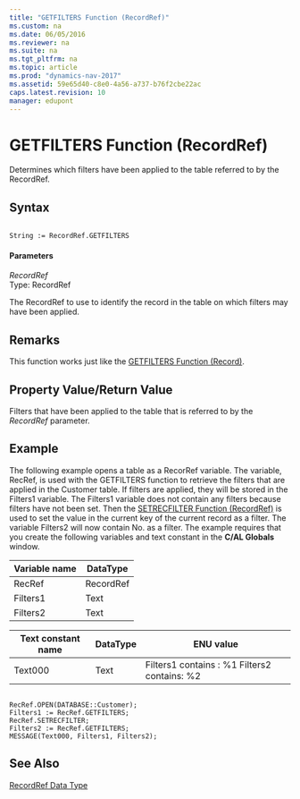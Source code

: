 ```yaml
---
title: "GETFILTERS Function (RecordRef)"
ms.custom: na
ms.date: 06/05/2016
ms.reviewer: na
ms.suite: na
ms.tgt_pltfrm: na
ms.topic: article
ms.prod: "dynamics-nav-2017"
ms.assetid: 59e65d40-c8e0-4a56-a737-b76f2cbe22ac
caps.latest.revision: 10
manager: edupont
---
```

# GETFILTERS Function (RecordRef)
Determines which filters have been applied to the table referred to by the RecordRef.  
  
## Syntax  
  
```  
  
String := RecordRef.GETFILTERS  
```  
  
#### Parameters  
 *RecordRef*  
 Type: RecordRef  
  
 The RecordRef to use to identify the record in the table on which filters may have been applied.  
  
## Remarks  
 This function works just like the [GETFILTERS Function \(Record\)](GETFILTERS-Function--Record-.md).  
  
## Property Value/Return Value  
 Filters that have been applied to the table that is referred to by the *RecordRef* parameter.  
  
## Example  
 The following example opens a table as a RecorRef variable. The variable, RecRef, is used with the GETFILTERS function to retrieve the filters that are applied in the Customer table. If filters are applied, they will be stored in the Filters1 variable. The Filters1 variable does not contain any filters because filters have not been set. Then the [SETRECFILTER Function \(RecordRef\)](SETRECFILTER-Function--RecordRef-.md) is used to set the value in the current key of the current record as a filter. The variable Filters2 will now contain No. as a filter. The example requires that you create the following variables and text constant in the **C/AL Globals** window.  
  
|Variable name|DataType|  
|-------------------|--------------|  
|RecRef|RecordRef|  
|Filters1|Text|  
|Filters2|Text|  
  
|Text constant name|DataType|ENU value|  
|------------------------|--------------|---------------|  
|Text000|Text|Filters1 contains : %1  Filters2 contains: %2|  
  
```  
  
RecRef.OPEN(DATABASE::Customer);  
Filters1 := RecRef.GETFILTERS;  
RecRef.SETRECFILTER;  
Filters2 := RecRef.GETFILTERS;  
MESSAGE(Text000, Filters1, Filters2);  
```  
  
## See Also  
 [RecordRef Data Type](RecordRef-Data-Type.md)